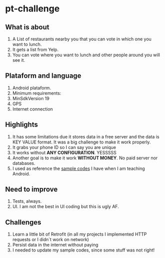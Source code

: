 # pt-challenge

## What is about
1. A List of restaurants nearby you that you can vote in which one you want to lunch.
1. It gets a list from Yelp. 
1. You can vote where you want to lunch and other people around you will see it.

## Plataform and language
1. Android plataform. 
1. Minimum requirements:
  1. MinSdkVersion 19
  1. GPS
  1. Internet connection

## Highlights
1. It has some limitations due it stores data in a free server and the data is KEY VALUE format. It was a big challenge to make it work properly.
1. It grabs your phone ID so I can say you are unique
1. It works without **ANY CONFIGURATION**. YESSSSS
1. Another goal is to make it work **WITHOUT MONEY**. No paid server nor databases.
1. I used as reference the [sample codes](https://github.com/viniciushisao/android_classes) I have when I am teaching Android. 

## Need to improve
1. Tests, always.
1. UI. I am not the best in UI coding but this is ugly AF.

## Challenges
1. Learn a little bit of Retrofit (in all  my projects I implemented HTTP requests or I didn`t work on network)
1. Persist data in the internet without paying
1. I needed to update my sample codes, since some stuff was not right!



